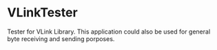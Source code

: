 # VLinkTester
Tester for VLink Library. This application could also be used for general byte receiving and sending porposes.
